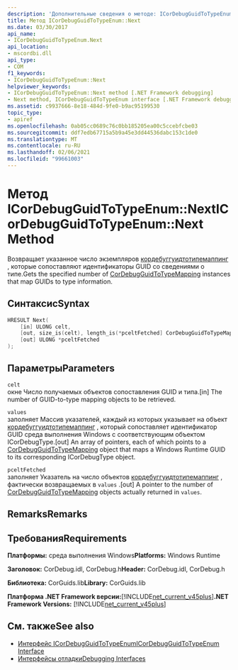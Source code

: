 ```yaml
---
description: 'Дополнительные сведения о методе: ICorDebugGuidToTypeEnum:: Next'
title: Метод ICorDebugGuidToTypeEnum::Next
ms.date: 03/30/2017
api_name:
- ICorDebugGuidToTypeEnum.Next
api_location:
- mscordbi.dll
api_type:
- COM
f1_keywords:
- ICorDebugGuidToTypeEnum::Next
helpviewer_keywords:
- ICorDebugGuidToTypeEnum::Next method [.NET Framework debugging]
- Next method, ICorDebugGuidToTypeEnum interface [.NET Framework debugging]
ms.assetid: c9937666-8e18-484d-9fe0-b9ac95199530
topic_type:
- apiref
ms.openlocfilehash: 0ab05cc0689c76c0bb185205ea00c5ccebfcbe03
ms.sourcegitcommit: ddf7edb67715a5b9a45e3dd44536dabc153c1de0
ms.translationtype: MT
ms.contentlocale: ru-RU
ms.lasthandoff: 02/06/2021
ms.locfileid: "99661003"
---
```

# <a name="icordebugguidtotypeenumnext-method"></a><span data-ttu-id="61795-103">Метод ICorDebugGuidToTypeEnum::Next</span><span class="sxs-lookup"><span data-stu-id="61795-103">ICorDebugGuidToTypeEnum::Next Method</span></span>

<span data-ttu-id="61795-104">Возвращает указанное число экземпляров [кордебуггуидтотипемаппинг](cordebugguidtotypemapping-structure.md) , которые сопоставляют идентификаторы GUID со сведениями о типе.</span><span class="sxs-lookup"><span data-stu-id="61795-104">Gets the specified number of [CorDebugGuidToTypeMapping](cordebugguidtotypemapping-structure.md) instances that map GUIDs to type information.</span></span>  
  
## <a name="syntax"></a><span data-ttu-id="61795-105">Синтаксис</span><span class="sxs-lookup"><span data-stu-id="61795-105">Syntax</span></span>  
  
```cpp  
HRESULT Next(  
    [in] ULONG celt,  
    [out, size_is(celt), length_is(*pceltFetched] CorDebugGuidToTypeMapping values[  ],  
    [out] ULONG *pceltFetched  
);  
```  
  
## <a name="parameters"></a><span data-ttu-id="61795-106">Параметры</span><span class="sxs-lookup"><span data-stu-id="61795-106">Parameters</span></span>  

 `celt`  
 <span data-ttu-id="61795-107">окне Число получаемых объектов сопоставления GUID и типа.</span><span class="sxs-lookup"><span data-stu-id="61795-107">[in] The number of GUID-to-type mapping objects to be retrieved.</span></span>  
  
 `values`  
 <span data-ttu-id="61795-108">заполняет Массив указателей, каждый из которых указывает на объект [кордебуггуидтотипемаппинг](cordebugguidtotypemapping-structure.md) , который сопоставляет идентификатор GUID среда выполнения Windows с соответствующим объектом ICorDebugType.</span><span class="sxs-lookup"><span data-stu-id="61795-108">[out] An array of pointers, each of which points to a [CorDebugGuidToTypeMapping](cordebugguidtotypemapping-structure.md) object that maps a Windows Runtime GUID to its corresponding ICorDebugType object.</span></span>  
  
 `pceltFetched`  
 <span data-ttu-id="61795-109">заполняет Указатель на число объектов [кордебуггуидтотипемаппинг](cordebugguidtotypemapping-structure.md) , фактически возвращаемых в `values` .</span><span class="sxs-lookup"><span data-stu-id="61795-109">[out] A pointer to the number of [CorDebugGuidToTypeMapping](cordebugguidtotypemapping-structure.md) objects actually returned in `values`.</span></span>  
  
## <a name="remarks"></a><span data-ttu-id="61795-110">Remarks</span><span class="sxs-lookup"><span data-stu-id="61795-110">Remarks</span></span>  
  
## <a name="requirements"></a><span data-ttu-id="61795-111">Требования</span><span class="sxs-lookup"><span data-stu-id="61795-111">Requirements</span></span>  

 <span data-ttu-id="61795-112">**Платформы:** среда выполнения Windows</span><span class="sxs-lookup"><span data-stu-id="61795-112">**Platforms:** Windows Runtime</span></span>  
  
 <span data-ttu-id="61795-113">**Заголовок:** CorDebug.idl, CorDebug.h</span><span class="sxs-lookup"><span data-stu-id="61795-113">**Header:** CorDebug.idl, CorDebug.h</span></span>  
  
 <span data-ttu-id="61795-114">**Библиотека:** CorGuids.lib</span><span class="sxs-lookup"><span data-stu-id="61795-114">**Library:** CorGuids.lib</span></span>  
  
 <span data-ttu-id="61795-115">**Платформа .NET Framework версии:**[!INCLUDE[net_current_v45plus](../../../../includes/net-current-v45plus-md.md)]</span><span class="sxs-lookup"><span data-stu-id="61795-115">**.NET Framework Versions:** [!INCLUDE[net_current_v45plus](../../../../includes/net-current-v45plus-md.md)]</span></span>  
  
## <a name="see-also"></a><span data-ttu-id="61795-116">См. также</span><span class="sxs-lookup"><span data-stu-id="61795-116">See also</span></span>

- [<span data-ttu-id="61795-117">Интерфейс ICorDebugGuidToTypeEnum</span><span class="sxs-lookup"><span data-stu-id="61795-117">ICorDebugGuidToTypeEnum Interface</span></span>](icordebugguidtotypeenum-interface.md)
- [<span data-ttu-id="61795-118">Интерфейсы отладки</span><span class="sxs-lookup"><span data-stu-id="61795-118">Debugging Interfaces</span></span>](debugging-interfaces.md)
